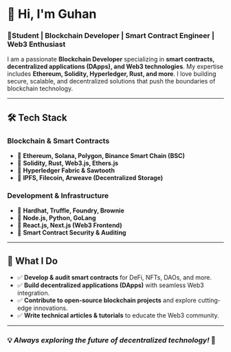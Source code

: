 # 👋 Hi, I'm Guhan   
### 🚀Student | Blockchain Developer | Smart Contract Engineer | Web3 Enthusiast  

I am a passionate **Blockchain Developer** specializing in **smart contracts, decentralized applications (DApps), and Web3 technologies**. My expertise includes **Ethereum, Solidity, Hyperledger, Rust, and more**. I love building secure, scalable, and decentralized solutions that push the boundaries of blockchain technology.

---

## 🛠 Tech Stack  
### **Blockchain & Smart Contracts**  
- 🔹 **Ethereum, Solana, Polygon, Binance Smart Chain (BSC)**  
- 🔹 **Solidity, Rust, Web3.js, Ethers.js**  
- 🔹 **Hyperledger Fabric & Sawtooth**  
- 🔹 **IPFS, Filecoin, Arweave (Decentralized Storage)**  

### **Development & Infrastructure**  
- 🚀 **Hardhat, Truffle, Foundry, Brownie**  
- 🚀 **Node.js, Python, GoLang**  
- 🚀 **React.js, Next.js (Web3 Frontend)**  
- 🚀 **Smart Contract Security & Auditing**  

---

## 📌 What I Do  
- ✅ **Develop & audit smart contracts** for DeFi, NFTs, DAOs, and more.  
- ✅ **Build decentralized applications (DApps)** with seamless Web3 integration.  
- ✅ **Contribute to open-source blockchain projects** and explore cutting-edge innovations.  
- ✅ **Write technical articles & tutorials** to educate the Web3 community.  

---

### 💡 *Always exploring the future of decentralized technology!* 🚀  
